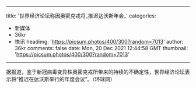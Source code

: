 
---
title: '世界经济论坛称因奥密克戎将_推迟达沃斯年会_'
categories: 
 - 新媒体
 - 36kr
 - 快讯
headimg: 'https://picsum.photos/400/300?random=7013'
author: 36kr
comments: false
date: Mon, 20 Dec 2021 12:44:58 GMT
thumbnail: 'https://picsum.photos/400/300?random=7013'
---

<div>   
据报道，鉴于新冠病毒变异株奥密克戎所带来的持续的不确定性，世界经济论坛表示将“推迟在达沃斯举行的年度会议”。（环球网）  
</div>
            